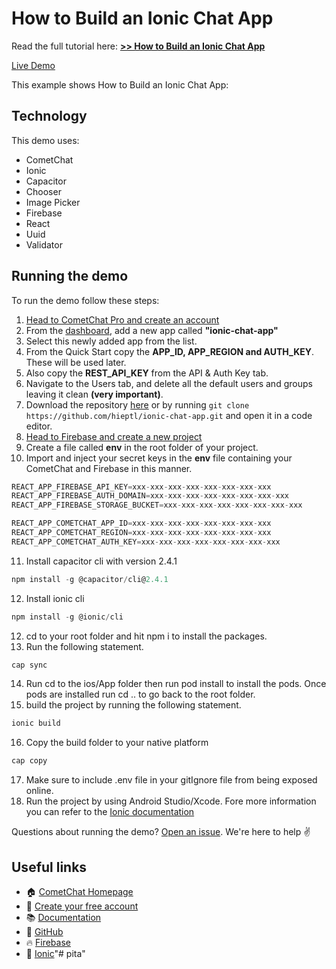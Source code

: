 # How to Build an Ionic Chat App

Read the full tutorial here: [**>> How to Build an Ionic Chat App**](https://www.cometchat.com/tutorials/#)

[Live Demo]()

This example shows How to Build an Ionic Chat App:

## Technology

This demo uses:

- CometChat
- Ionic
- Capacitor
- Chooser
- Image Picker
- Firebase
- React
- Uuid
- Validator

## Running the demo

To run the demo follow these steps:

1. [Head to CometChat Pro and create an account](https://app.cometchat.com/signup)
2. From the [dashboard](https://app.cometchat.com/apps), add a new app called **"ionic-chat-app"**
3. Select this newly added app from the list.
4. From the Quick Start copy the **APP_ID, APP_REGION and AUTH_KEY**. These will be used later.
5. Also copy the **REST_API_KEY** from the API & Auth Key tab.
6. Navigate to the Users tab, and delete all the default users and groups leaving it clean **(very important)**.
7. Download the repository [here](https://github.com/hieptl/ionic-chat-app/archive/main.zip) or by running `git clone https://github.com/hieptl/ionic-chat-app.git` and open it in a code editor.
8. [Head to Firebase and create a new project](https://console.firebase.google.com)
9. Create a file called **env** in the root folder of your project.
10. Import and inject your secret keys in the **env** file containing your CometChat and Firebase in this manner.

```js
REACT_APP_FIREBASE_API_KEY=xxx-xxx-xxx-xxx-xxx-xxx-xxx-xxx
REACT_APP_FIREBASE_AUTH_DOMAIN=xxx-xxx-xxx-xxx-xxx-xxx-xxx-xxx
REACT_APP_FIREBASE_STORAGE_BUCKET=xxx-xxx-xxx-xxx-xxx-xxx-xxx-xxx

REACT_APP_COMETCHAT_APP_ID=xxx-xxx-xxx-xxx-xxx-xxx-xxx-xxx
REACT_APP_COMETCHAT_REGION=xxx-xxx-xxx-xxx-xxx-xxx-xxx-xxx
REACT_APP_COMETCHAT_AUTH_KEY=xxx-xxx-xxx-xxx-xxx-xxx-xxx-xxx
```

11. Install capacitor cli with version 2.4.1

```js
npm install -g @capacitor/cli@2.4.1
```

12. Install ionic cli

```js
npm install -g @ionic/cli
```

12. cd to your root folder and hit npm i to install the packages.
13. Run the following statement.

```js
cap sync
```

14. Run cd to the ios/App folder then run pod install to install the pods. Once pods are installed run cd .. to go back to the root folder.
15. build the project by running the following statement.

```js
ionic build
```

16. Copy the build folder to your native platform

```js
cap copy
```

17. Make sure to include .env file in your gitIgnore file from being exposed online.
18. Run the project by using Android Studio/Xcode. Fore more information you can refer to the [Ionic documentation](https://ionicframework.com/docs/intro/cli)

Questions about running the demo? [Open an issue](https://github.com/hieptl/react-native-gifted-chat-app/issues). We're here to help ✌️

## Useful links

- 🏠 [CometChat Homepage](https://app.cometchat.com/signup)
- 🚀 [Create your free account](https://app.cometchat.com/apps)
- 📚 [Documentation](https://prodocs.cometchat.com)
- 👾 [GitHub](https://www.github.com/cometchat-pro)
- 🔥 [Firebase](https://console.firebase.google.com)
- 🔷 [Ionic](https://ionicframework.com)"# pita" 
